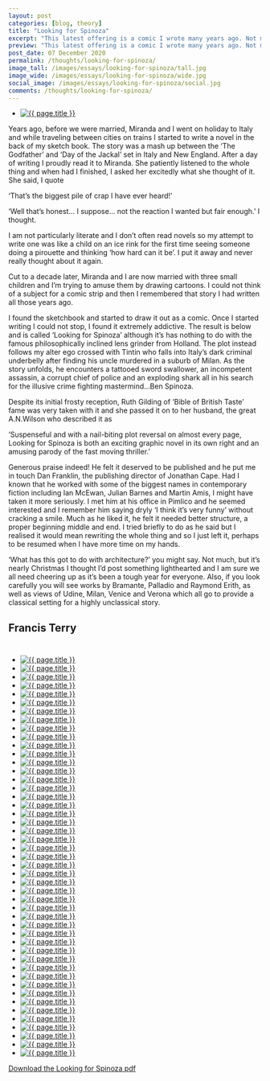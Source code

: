 ```yaml
---
layout: post
categories: [blog, theory]
title: "Looking for Spinoza"
excerpt: "This latest offering is a comic I wrote many years ago. Not much to do with architecture but as it’s nearly Christmas I thought I’d post something lighthearted and I am sure we all need cheering up as it’s been a tough year for everyone. The plot follows my alter ego crossed with Tintin who falls into Italy’s dark criminal underbelly after finding his uncle murdered in a suburb of Milan..."
preview: "This latest offering is a comic I wrote many years ago. Not much to do with architecture but as it’s nearly Christmas I thought I’d post something lighthearted and I am sure we all need cheering up as it’s been a tough year for everyone. The plot follows my alter ego crossed with Tintin who falls into Italy’s dark criminal underbelly after finding his uncle murdered in a suburb of Milan..."
post_date: 07 December 2020
permalink: /thoughts/looking-for-spinoza/
image_tall: /images/essays/looking-for-spinoza/tall.jpg
image_wide: /images/essays/looking-for-spinoza/wide.jpg
social_image: /images/essays/looking-for-spinoza/social.jpg
comments: /thoughts/looking-for-spinoza/
---
```


<ul class="list">
	<li class="full">
		<a class="fancybox" rel="group" href="/images/essays/looking-for-spinoza/LFS-A.jpg">
			<img class="lazy" src="/images/essays/looking-for-spinoza/social.jpg" alt="{{ page.title }}" />
		</a>
	</li>
</ul>


Years ago, before we were married, Miranda and I went on holiday to Italy and while traveling between cities on trains I started to write a novel in the back of my sketch book. The story was a mash up between the ‘The Godfather’ and ‘Day of the Jackal’ set in Italy and New England. After a day of writing I proudly read it to Miranda. She patiently listened to the whole thing and when had I finished, I asked her excitedly what she thought of it. She said, I quote

‘That’s the biggest pile of crap I have ever heard!’

‘Well that’s honest... I suppose... not the reaction I wanted but fair enough.’ I thought. 

I am not particularly literate and I don’t often read novels so my attempt to write one was like a child on an ice rink for the first time seeing someone doing a pirouette and thinking ‘how hard can it be’. I put it away and never really thought about it again. 

Cut to a decade later, Miranda and I are now married with three small children and I’m trying to amuse them by drawing cartoons. I could not think of a subject for a comic strip and then I remembered that story I had written all those years ago.

I found the sketchbook and started to draw it out as a comic. Once I started writing I could not stop, I found it extremely addictive. The result is below and is called ‘Looking for Spinoza’ although it’s has nothing to do with the famous philosophically inclined lens grinder from Holland. The plot instead follows my alter ego crossed with Tintin who falls into Italy’s dark criminal underbelly after finding his uncle murdered in a suburb of Milan. As the story unfolds, he encounters a tattooed sword swallower, an incompetent assassin, a corrupt chief of police and an exploding shark all in his search for the illusive crime fighting mastermind...Ben Spinoza.

Despite its initial frosty reception, Ruth Gilding of ‘Bible of British Taste’ fame was very taken with it and she passed it on to her husband, the great A.N.Wilson who described it as

 ‘Suspenseful and with a nail-biting plot reversal on almost every page, Looking for Spinoza is both an exciting graphic novel in its own right and an amusing parody of the fast moving thriller.’ 

Generous praise indeed! He felt it deserved to be published and he put me in touch Dan Franklin, the publishing director of Jonathan Cape. Had I known that he worked with some of the biggest names in contemporary fiction including Ian McEwan, Julian Barnes and Martin Amis, I might have taken it more seriously. I met him at his office in Pimlico and he seemed interested and I remember him saying dryly ‘I think it’s very funny’ without cracking a smile. Much as he liked it, he felt it needed better structure, a proper beginning middle and end. I tried briefly to do as he said but I realised it would mean rewriting the whole thing and so I just left it, perhaps to be resumed when I have more time on my hands.

‘What has this got to do with architecture?’ you might say. Not much, but it’s nearly Christmas I thought I’d post something lighthearted and I am sure we all need cheering up as it’s been a tough year for everyone. Also, if you look carefully you will see works by Bramante, Palladio and Raymond Erith, as well as views of Udine, Milan, Venice and Verona which all go to provide a classical setting for a highly unclassical story.

## Francis Terry<br/><br/>

<ul class="list">
	<li class="full"><a class="fancybox" rel="group" href="/images/essays/looking-for-spinoza/LFS-00.jpg"><img class="lazy" src="/images/essays/looking-for-spinoza/thumbs/LFS-00.jpg" alt="{{ page.title }}" /></a></li>
	<li class="half"><a class="fancybox" rel="group" href="/images/essays/looking-for-spinoza/LFS-01.jpg"><img class="lazy" src="/images/essays/looking-for-spinoza/thumbs/LFS-01.jpg" alt="{{ page.title }}" /></a></li>
<li class="half"><a class="fancybox" rel="group" href="/images/essays/looking-for-spinoza/LFS-02.jpg"><img class="lazy" src="/images/essays/looking-for-spinoza/thumbs/LFS-02.jpg" alt="{{ page.title }}" /></a></li>
<li class="half"><a class="fancybox" rel="group" href="/images/essays/looking-for-spinoza/LFS-03.jpg"><img class="lazy" src="/images/essays/looking-for-spinoza/thumbs/LFS-03.jpg" alt="{{ page.title }}" /></a></li>
<li class="half"><a class="fancybox" rel="group" href="/images/essays/looking-for-spinoza/LFS-04.jpg"><img class="lazy" src="/images/essays/looking-for-spinoza/thumbs/LFS-04.jpg" alt="{{ page.title }}" /></a></li>
<li class="half"><a class="fancybox" rel="group" href="/images/essays/looking-for-spinoza/LFS-05.jpg"><img class="lazy" src="/images/essays/looking-for-spinoza/thumbs/LFS-05.jpg" alt="{{ page.title }}" /></a></li>
<li class="half"><a class="fancybox" rel="group" href="/images/essays/looking-for-spinoza/LFS-06.jpg"><img class="lazy" src="/images/essays/looking-for-spinoza/thumbs/LFS-06.jpg" alt="{{ page.title }}" /></a></li>
<li class="half"><a class="fancybox" rel="group" href="/images/essays/looking-for-spinoza/LFS-07.jpg"><img class="lazy" src="/images/essays/looking-for-spinoza/thumbs/LFS-07.jpg" alt="{{ page.title }}" /></a></li>
<li class="half"><a class="fancybox" rel="group" href="/images/essays/looking-for-spinoza/LFS-08.jpg"><img class="lazy" src="/images/essays/looking-for-spinoza/thumbs/LFS-08.jpg" alt="{{ page.title }}" /></a></li>
<li class="half"><a class="fancybox" rel="group" href="/images/essays/looking-for-spinoza/LFS-09.jpg"><img class="lazy" src="/images/essays/looking-for-spinoza/thumbs/LFS-09.jpg" alt="{{ page.title }}" /></a></li>
<li class="half"><a class="fancybox" rel="group" href="/images/essays/looking-for-spinoza/LFS-10.jpg"><img class="lazy" src="/images/essays/looking-for-spinoza/thumbs/LFS-10.jpg" alt="{{ page.title }}" /></a></li>
<li class="half"><a class="fancybox" rel="group" href="/images/essays/looking-for-spinoza/LFS-11.jpg"><img class="lazy" src="/images/essays/looking-for-spinoza/thumbs/LFS-11.jpg" alt="{{ page.title }}" /></a></li>
<li class="half"><a class="fancybox" rel="group" href="/images/essays/looking-for-spinoza/LFS-12.jpg"><img class="lazy" src="/images/essays/looking-for-spinoza/thumbs/LFS-12.jpg" alt="{{ page.title }}" /></a></li>
<li class="half"><a class="fancybox" rel="group" href="/images/essays/looking-for-spinoza/LFS-13.jpg"><img class="lazy" src="/images/essays/looking-for-spinoza/thumbs/LFS-13.jpg" alt="{{ page.title }}" /></a></li>
<li class="half"><a class="fancybox" rel="group" href="/images/essays/looking-for-spinoza/LFS-14.jpg"><img class="lazy" src="/images/essays/looking-for-spinoza/thumbs/LFS-14.jpg" alt="{{ page.title }}" /></a></li>
<li class="half"><a class="fancybox" rel="group" href="/images/essays/looking-for-spinoza/LFS-15.jpg"><img class="lazy" src="/images/essays/looking-for-spinoza/thumbs/LFS-15.jpg" alt="{{ page.title }}" /></a></li>
<li class="half"><a class="fancybox" rel="group" href="/images/essays/looking-for-spinoza/LFS-16.jpg"><img class="lazy" src="/images/essays/looking-for-spinoza/thumbs/LFS-16.jpg" alt="{{ page.title }}" /></a></li>
<li class="half"><a class="fancybox" rel="group" href="/images/essays/looking-for-spinoza/LFS-17.jpg"><img class="lazy" src="/images/essays/looking-for-spinoza/thumbs/LFS-17.jpg" alt="{{ page.title }}" /></a></li>
<li class="half"><a class="fancybox" rel="group" href="/images/essays/looking-for-spinoza/LFS-18.jpg"><img class="lazy" src="/images/essays/looking-for-spinoza/thumbs/LFS-18.jpg" alt="{{ page.title }}" /></a></li>
<li class="half"><a class="fancybox" rel="group" href="/images/essays/looking-for-spinoza/LFS-19.jpg"><img class="lazy" src="/images/essays/looking-for-spinoza/thumbs/LFS-19.jpg" alt="{{ page.title }}" /></a></li>
<li class="half"><a class="fancybox" rel="group" href="/images/essays/looking-for-spinoza/LFS-20.jpg"><img class="lazy" src="/images/essays/looking-for-spinoza/thumbs/LFS-20.jpg" alt="{{ page.title }}" /></a></li>
<li class="half"><a class="fancybox" rel="group" href="/images/essays/looking-for-spinoza/LFS-21.jpg"><img class="lazy" src="/images/essays/looking-for-spinoza/thumbs/LFS-21.jpg" alt="{{ page.title }}" /></a></li>
<li class="half"><a class="fancybox" rel="group" href="/images/essays/looking-for-spinoza/LFS-22.jpg"><img class="lazy" src="/images/essays/looking-for-spinoza/thumbs/LFS-22.jpg" alt="{{ page.title }}" /></a></li>
<li class="half"><a class="fancybox" rel="group" href="/images/essays/looking-for-spinoza/LFS-23.jpg"><img class="lazy" src="/images/essays/looking-for-spinoza/thumbs/LFS-23.jpg" alt="{{ page.title }}" /></a></li>
<li class="half"><a class="fancybox" rel="group" href="/images/essays/looking-for-spinoza/LFS-24.jpg"><img class="lazy" src="/images/essays/looking-for-spinoza/thumbs/LFS-24.jpg" alt="{{ page.title }}" /></a></li>
<li class="half"><a class="fancybox" rel="group" href="/images/essays/looking-for-spinoza/LFS-25.jpg"><img class="lazy" src="/images/essays/looking-for-spinoza/thumbs/LFS-25.jpg" alt="{{ page.title }}" /></a></li>
<li class="half"><a class="fancybox" rel="group" href="/images/essays/looking-for-spinoza/LFS-26.jpg"><img class="lazy" src="/images/essays/looking-for-spinoza/thumbs/LFS-26.jpg" alt="{{ page.title }}" /></a></li>
<li class="half"><a class="fancybox" rel="group" href="/images/essays/looking-for-spinoza/LFS-27.jpg"><img class="lazy" src="/images/essays/looking-for-spinoza/thumbs/LFS-27.jpg" alt="{{ page.title }}" /></a></li>
<li class="half"><a class="fancybox" rel="group" href="/images/essays/looking-for-spinoza/LFS-28.jpg"><img class="lazy" src="/images/essays/looking-for-spinoza/thumbs/LFS-28.jpg" alt="{{ page.title }}" /></a></li>
<li class="half"><a class="fancybox" rel="group" href="/images/essays/looking-for-spinoza/LFS-29.jpg"><img class="lazy" src="/images/essays/looking-for-spinoza/thumbs/LFS-29.jpg" alt="{{ page.title }}" /></a></li>
<li class="half"><a class="fancybox" rel="group" href="/images/essays/looking-for-spinoza/LFS-30.jpg"><img class="lazy" src="/images/essays/looking-for-spinoza/thumbs/LFS-30.jpg" alt="{{ page.title }}" /></a></li>
<li class="half"><a class="fancybox" rel="group" href="/images/essays/looking-for-spinoza/LFS-31.jpg"><img class="lazy" src="/images/essays/looking-for-spinoza/thumbs/LFS-31.jpg" alt="{{ page.title }}" /></a></li>
<li class="half"><a class="fancybox" rel="group" href="/images/essays/looking-for-spinoza/LFS-32.jpg"><img class="lazy" src="/images/essays/looking-for-spinoza/thumbs/LFS-32.jpg" alt="{{ page.title }}" /></a></li>
<li class="half"><a class="fancybox" rel="group" href="/images/essays/looking-for-spinoza/LFS-33.jpg"><img class="lazy" src="/images/essays/looking-for-spinoza/thumbs/LFS-33.jpg" alt="{{ page.title }}" /></a></li>
<li class="half"><a class="fancybox" rel="group" href="/images/essays/looking-for-spinoza/LFS-34.jpg"><img class="lazy" src="/images/essays/looking-for-spinoza/thumbs/LFS-34.jpg" alt="{{ page.title }}" /></a></li>
<li class="half"><a class="fancybox" rel="group" href="/images/essays/looking-for-spinoza/LFS-35.jpg"><img class="lazy" src="/images/essays/looking-for-spinoza/thumbs/LFS-35.jpg" alt="{{ page.title }}" /></a></li>
<li class="half"><a class="fancybox" rel="group" href="/images/essays/looking-for-spinoza/LFS-36.jpg"><img class="lazy" src="/images/essays/looking-for-spinoza/thumbs/LFS-36.jpg" alt="{{ page.title }}" /></a></li>
<li class="half"><a class="fancybox" rel="group" href="/images/essays/looking-for-spinoza/LFS-37.jpg"><img class="lazy" src="/images/essays/looking-for-spinoza/thumbs/LFS-37.jpg" alt="{{ page.title }}" /></a></li>
<li class="half"><a class="fancybox" rel="group" href="/images/essays/looking-for-spinoza/LFS-38.jpg"><img class="lazy" src="/images/essays/looking-for-spinoza/thumbs/LFS-38.jpg" alt="{{ page.title }}" /></a></li>
<li class="half"><a class="fancybox" rel="group" href="/images/essays/looking-for-spinoza/LFS-39.jpg"><img class="lazy" src="/images/essays/looking-for-spinoza/thumbs/LFS-39.jpg" alt="{{ page.title }}" /></a></li>
<li class="half"><a class="fancybox" rel="group" href="/images/essays/looking-for-spinoza/LFS-40.jpg"><img class="lazy" src="/images/essays/looking-for-spinoza/thumbs/LFS-40.jpg" alt="{{ page.title }}" /></a></li>
<li class="half"><a class="fancybox" rel="group" href="/images/essays/looking-for-spinoza/LFS-41.jpg"><img class="lazy" src="/images/essays/looking-for-spinoza/thumbs/LFS-41.jpg" alt="{{ page.title }}" /></a></li>
<li class="half"><a class="fancybox" rel="group" href="/images/essays/looking-for-spinoza/LFS-42.jpg"><img class="lazy" src="/images/essays/looking-for-spinoza/thumbs/LFS-42.jpg" alt="{{ page.title }}" /></a></li>
<li class="half"><a class="fancybox" rel="group" href="/images/essays/looking-for-spinoza/LFS-43.jpg"><img class="lazy" src="/images/essays/looking-for-spinoza/thumbs/LFS-43.jpg" alt="{{ page.title }}" /></a></li>
<li class="half"><a class="fancybox" rel="group" href="/images/essays/looking-for-spinoza/LFS-44.jpg"><img class="lazy" src="/images/essays/looking-for-spinoza/thumbs/LFS-44.jpg" alt="{{ page.title }}" /></a></li>
<li class="half"><a class="fancybox" rel="group" href="/images/essays/looking-for-spinoza/LFS-45.jpg"><img class="lazy" src="/images/essays/looking-for-spinoza/thumbs/LFS-45.jpg" alt="{{ page.title }}" /></a></li>
<li class="half"><a class="fancybox" rel="group" href="/images/essays/looking-for-spinoza/LFS-46.jpg"><img class="lazy" src="/images/essays/looking-for-spinoza/thumbs/LFS-46.jpg" alt="{{ page.title }}" /></a></li>
</ul>

<a href="/images/essays/looking-for-spinoza/looking-for-spinoza.pdf" rel="nofollow noopener noreferrer" target="_blank">Download the Looking for Spinoza pdf</a>


